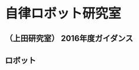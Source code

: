 <h1 style="font-size:250%">自律ロボット研究室</h1>
<h2>（上田研究室） 2016年度ガイダンス</h2>

<!--nextpage-->

<h2>ロボット</h2>

